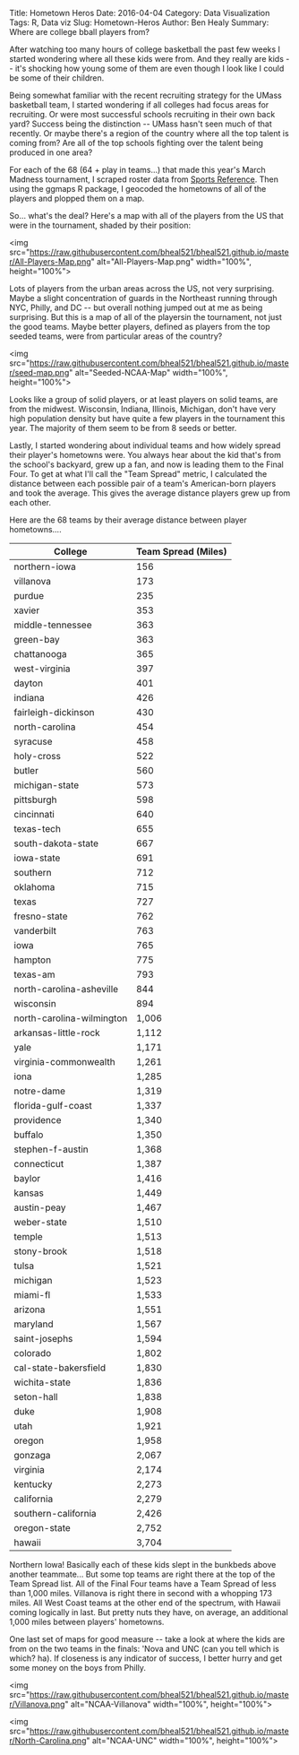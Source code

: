 Title: Hometown Heros
Date: 2016-04-04
Category: Data Visualization
Tags: R, Data viz
Slug: Hometown-Heros
Author: Ben Healy
Summary: Where are college bball players from?

After watching too many hours of college basketball the past few weeks I started
wondering where all these kids were from. And they really are kids -- it's shocking how
young some of them are even though I look like I could be some of their children.

Being somewhat familiar with the recent recruiting strategy for the UMass basketball team,
I started wondering if all colleges had focus areas for recruiting. Or were most successful
schools recruiting in their own back yard? Success being the distinction -- UMass hasn't seen much
of that recently. Or maybe there's a region of the country where all the top talent is coming from?
Are all of the top schools fighting over the talent being produced in one area?

For each of the 68 (64 + play in teams...) that made this year's March Madness tournament, I scraped roster
data from [Sports Reference](http://www.sports-reference.com/cbb/). Then using the ggmaps R package, I geocoded
the hometowns of all of the players and plopped them on a map.

So... what's the deal? Here's a map with all of the players from the US that were in the tournament, shaded by their position:

<img src="https://raw.githubusercontent.com/bheal521/bheal521.github.io/master/All-Players-Map.png" alt="All-Players-Map.png" width="100%", height="100%">

Lots of players from the urban areas across the US, not very surprising. Maybe a slight concentration of guards in the Northeast
running through NYC, Philly, and DC -- but overall nothing jumped out at me as being surprising. But this is a map of all of the playersin the 
tournament, not just the good teams. Maybe better players, defined as players from the top seeded teams, were from particular areas of the country?

<img src="https://raw.githubusercontent.com/bheal521/bheal521.github.io/master/seed-map.png" alt="Seeded-NCAA-Map" width="100%", height="100%">

Looks like a group of solid players, or at least players on solid teams, are from the midwest. Wisconsin, Indiana, Illinois, Michigan, don't have very high
population density but have quite a few players in the tournament this year. The majority of them seem to be from 8 seeds or better.

Lastly, I started wondering about individual teams and how widely spread their player's hometowns were. You always hear about the kid that's from the school's 
backyard, grew up a fan, and now is leading them to the Final Four. To get at what I'll call the "Team Spread" metric, I calculated the distance between each possible
pair of a team's American-born players and took the average. This gives the average distance players grew up from each other.

Here are the 68 teams by their average distance between player hometowns....


| College                   |           Team Spread (Miles) |
|---------------------------|-------------------------------|
| northern-iowa             |           156                 |
| villanova                 |           173                 |
| purdue                    |           235                 |
| xavier                    |           353                 |
| middle-tennessee          |           363                 |
| green-bay                 |           363                 |
| chattanooga               |           365                 |
| west-virginia             |           397                 |
| dayton                    |           401                 |
| indiana                   |           426                 |
| fairleigh-dickinson       |           430                 |
| north-carolina            |           454                 |
| syracuse                  |           458                 |
| holy-cross                |           522                 |
| butler                    |           560                 |
| michigan-state            |           573                 |
| pittsburgh                |           598                 |
| cincinnati                |           640                 |
| texas-tech                |           655                 |
| south-dakota-state        |           667                 |
| iowa-state                |           691                 |
| southern                  |           712                 |
| oklahoma                  |           715                 |
| texas                     |           727                 |
| fresno-state              |           762                 |
| vanderbilt                |           763                 |
| iowa                      |           765                 |
| hampton                   |           775                 |
| texas-am                  |           793                 |
| north-carolina-asheville  |           844                 |
| wisconsin                 |           894                 |
| north-carolina-wilmington |        1,006                  |
| arkansas-little-rock      |        1,112                  |
| yale                      |        1,171                  |
| virginia-commonwealth     |        1,261                  |
| iona                      |        1,285                  |
| notre-dame                |        1,319                  |
| florida-gulf-coast        |        1,337                  |
| providence                |        1,340                  |
| buffalo                   |        1,350                  |
| stephen-f-austin          |        1,368                  |
| connecticut               |        1,387                  |
| baylor                    |        1,416                  |
| kansas                    |        1,449                  |
| austin-peay               |        1,467                  |
| weber-state               |        1,510                  |
| temple                    |        1,513                  |
| stony-brook               |        1,518                  |
| tulsa                     |        1,521                  |
| michigan                  |        1,523                  |
| miami-fl                  |        1,533                  |
| arizona                   |        1,551                  |
| maryland                  |        1,567                  |
| saint-josephs             |        1,594                  |
| colorado                  |        1,802                  |
| cal-state-bakersfield     |        1,830                  |
| wichita-state             |        1,836                  |
| seton-hall                |        1,838                  |
| duke                      |        1,908                  |
| utah                      |        1,921                  |
| oregon                    |        1,958                  |
| gonzaga                   |        2,067                  |
| virginia                  |        2,174                  |
| kentucky                  |        2,273                  |
| california                |        2,279                  |
| southern-california       |        2,426                  |
| oregon-state              |        2,752                  |
| hawaii                    |        3,704                  |


Northern Iowa! Basically each of these kids slept in the bunkbeds above another teammate... But some top teams are right there at the top of the Team Spread list. All of the 
Final Four teams have a Team Spread of less than 1,000 miles. Villanova is right there in second with a whopping 173 miles. All West Coast teams at the other end of the spectrum, with 
Hawaii coming logically in last. But pretty nuts they have, on average, an additional 1,000 miles between players' hometowns.  

One last set of maps for good measure -- take a look at where the kids are from on the two teams in the finals: 'Nova and UNC (can you tell which is which? ha). If closeness is any indicator of success, I better hurry and 
get some money on the boys from Philly.

<img src="https://raw.githubusercontent.com/bheal521/bheal521.github.io/master/Villanova.png" alt="NCAA-Villanova" width="100%", height="100%">


<img src="https://raw.githubusercontent.com/bheal521/bheal521.github.io/master/North-Carolina.png" alt="NCAA-UNC" width="100%", height="100%">

